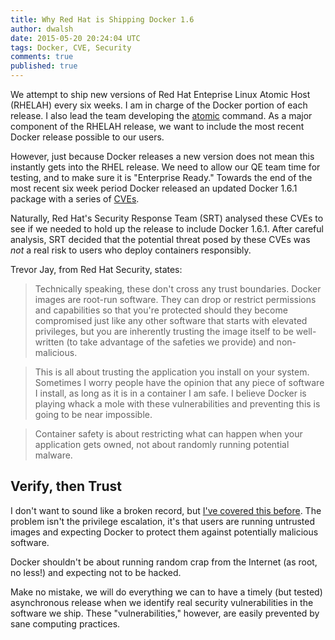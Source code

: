```yaml
---
title: Why Red Hat is Shipping Docker 1.6
author: dwalsh
date: 2015-05-20 20:24:04 UTC
tags: Docker, CVE, Security
comments: true
published: true
---
```


We attempt to ship new versions of Red Hat Enteprise Linux Atomic Host (RHELAH) every six weeks. I am in charge of the Docker portion of each release. I also lead the team developing the [atomic](http://www.projectatomic.io/docs/usr-bin-atomic/) command. As a major component of the RHELAH release, we want to include the most recent Docker release possible to our users. 

However, just because Docker releases a new version does not mean this instantly gets into the RHEL release. We need to allow our QE team time for testing, and to make sure it is "Enterprise Ready."  Towards the end of the most recent six week period Docker released an updated Docker 1.6.1 package with a series of [CVEs](http://www.openwall.com/lists/oss-security/2015/05/07/10). 

Naturally, Red Hat's Security Response Team (SRT) analysed these CVEs to see if we needed to hold up the release to include Docker 1.6.1. After careful analysis, SRT decided that the potential threat posed by these CVEs was *not* a real risk to users who deploy containers responsibly.

Trevor Jay, from Red Hat Security, states:

 > Technically speaking, these don't cross any trust boundaries. Docker images are root-run software. They can drop or restrict permissions and capabilities so that you're protected should they become compromised just like any other software that starts with elevated privileges, but you are inherently trusting the image itself to be well-written (to take advantage of the safeties we provide) and non-malicious.

 > This is all about trusting the application you install on your system. Sometimes I worry people have the opinion that any piece of software I install, as long as it is in a container I am safe.  I believe Docker is playing whack a mole with these vulnerabilities and preventing this is going to be near impossible.

 > Container safety is about restricting what can happen when your application gets owned, not about randomly running potential malware.

## Verify, then Trust

I don't want to sound like a broken record, but [I've covered this before](http://www.projectatomic.io/blog/2014/11/docker-s-new-security-advisories-and-untrusted-images). The problem isn't the privilege escalation, it's that users are running untrusted images and expecting Docker to protect them against potentially malicious software.

Docker shouldn't be about running random crap from the Internet (as root, no less!) and expecting not to be hacked. 

Make no mistake, we will do everything we can to have a timely (but tested) asynchronous release when we identify real security vulnerabilities in the software we ship. These "vulnerabilities," however, are easily prevented by sane computing practices.
